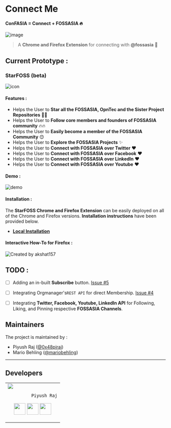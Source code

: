 # Connect Me

#### ConFASIA = Connect + FOSSASIA :fire:

![image](https://user-images.githubusercontent.com/33548141/53437155-e104d480-3a22-11e9-8b28-f0eb71d9e943.png)

> A **Chrome and Firefox Extension** for connecting with **@fossasia** :rocket:


## Current Prototype :

### StarFOSS (beta)

![icon](https://user-images.githubusercontent.com/5800726/34366221-d6332962-eabe-11e7-8379-7044206e9c30.png)

#### Features :

* Helps the User to **Star all the FOSSASIA, OpnTec and the Sister Project Repositories** :tada::tada:
* Helps the User to **Follow core members and founders of FOSSASIA community** :fire::fire:
* Helps the User to **Easily become a member of the FOSSASIA Community** :blush:
* Helps the User to **Explore the FOSSASIA Projects** :sparkles:
* Helps the User to **Connect with FOSSASIA over Twitter** :heart:
* Helps the User to **Connect with FOSSASIA over Facebook** :heart:
* Helps the User to **Connect with FOSSASIA over LinkedIn** :heart:
* Helps the User to **Connect with FOSSASIA over Youtube** :heart:



#### Demo :

![demo](/assets/StarFOSSv1_demo.gif)

#### Installation :

The **StarFOSS Chrome and Firefox Extension** can be easily deployed on all of the Chrome and Firefox versions. **Installation instructions** have been provided below.

* **[Local Installation](/Releases/Installation.md)**

#### Interactive How-To for Firefox :

![Created by akshat157](https://user-images.githubusercontent.com/34815179/46293510-5de56c80-c5b1-11e8-8975-95d314383ca2.png)

## TODO :

- [ ] Adding an in-built **Subscribe** button. [Issue #5](https://github.com/fossasia/Connect-Me/issues/5)
- [ ] Integrating Orgmanager's`REST API` for direct Membership. [Issue #4](https://github.com/fossasia/Connect-Me/issues/4)
- [ ] Integrating **Twitter, Facebook, Youtube, LinkedIn API** for Following, Liking, and Pinning respective **FOSSASIA Channels**.


## Maintainers
The project is maintained by :
- Piyush Raj ([@0x48piraj](https://github.com/0x48piraj))
- Mario Behling ([@mariobehling](http://github.com/mariobehling))

---

## Developers
<table>
<tr>
<td>
     <img src="https://avatars3.githubusercontent.com/u/5800726?s=250&v=4" />

             Piyush Raj

<p align="center">
<a href = "https://github.com/0x48piraj"><img src = "http://www.iconninja.com/files/241/825/211/round-collaboration-social-github-code-circle-network-icon.svg" width="36" height = "36"/></a>
<a href = "https://twitter.com/0x48piraj"><img src = "https://www.shareicon.net/download/2016/07/06/107115_media.svg" width="36" height="36"/></a>
<a href = "https://www.linkedin.com/in/0x48piraj/"><img src = "http://www.iconninja.com/files/863/607/751/network-linkedin-social-connection-circular-circle-media-icon.svg" width="36" height="36"/></a>
</p>
</td>
</tr>
  </table>
